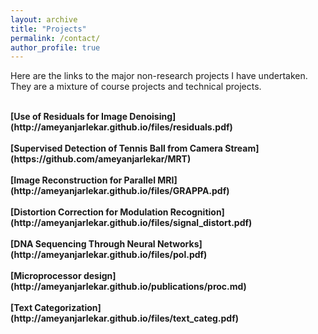 ```yaml
---
layout: archive
title: "Projects"
permalink: /contact/
author_profile: true
---
```


Here are the links to the major non-research projects I have undertaken. They are a mixture of course projects and technical projects.

<br>
<b>[Use of Residuals for Image Denoising](http://ameyanjarlekar.github.io/files/residuals.pdf)</b> <br> 

<br>
<b>[Supervised Detection of Tennis Ball from Camera Stream](https://github.com/ameyanjarlekar/MRT)</b> <br> 

<br>
<b>[Image Reconstruction for Parallel MRI](http://ameyanjarlekar.github.io/files/GRAPPA.pdf)</b> <br> 

<br>
<b>[Distortion Correction for Modulation Recognition](http://ameyanjarlekar.github.io/files/signal_distort.pdf)</b> <br> 

<br>
<b>[DNA Sequencing Through Neural Networks](http://ameyanjarlekar.github.io/files/pol.pdf)</b> <br> 

<br>
<b>[Microprocessor design](http://ameyanjarlekar.github.io/publications/proc.md)</b> <br> 

<br>
<b>[Text Categorization](http://ameyanjarlekar.github.io/files/text_categ.pdf)</b> <br> 
